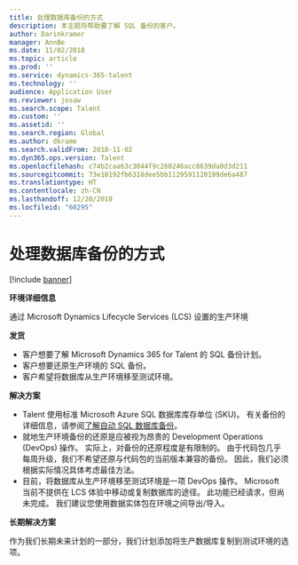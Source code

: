 ```yaml
---
title: 处理数据库备份的方式
description: 本主题将帮助要了解 SQL 备份的客户。
author: Darinkramer
manager: AnnBe
ms.date: 11/02/2018
ms.topic: article
ms.prod: ''
ms.service: dynamics-365-talent
ms.technology: ''
audience: Application User
ms.reviewer: josaw
ms.search.scope: Talent
ms.custom: ''
ms.assetid: ''
ms.search.region: Global
ms.author: dkrame
ms.search.validFrom: 2018-11-02
ms.dyn365.ops.version: Talent
ms.openlocfilehash: c74b2caa63c3044f9c260246acc8639da0d3d211
ms.sourcegitcommit: 73e10192fb6318dee5bb1129591120199de6a487
ms.translationtype: HT
ms.contentlocale: zh-CN
ms.lasthandoff: 12/20/2018
ms.locfileid: "60295"
---
```

# <a name="how-database-backups-are-handled"></a>处理数据库备份的方式

[!include [banner](includes/banner.md)]

**环境详细信息**

通过 Microsoft Dynamics Lifecycle Services (LCS) 设置的生产环境

**发货**

- 客户想要了解 Microsoft Dynamics 365 for Talent 的 SQL 备份计划。
- 客户想要还原生产环境的 SQL 备份。
- 客户希望将数据库从生产环境移至测试环境。

**解决方案**

- Talent 使用标准 Microsoft Azure SQL 数据库库存单位 (SKU)。 有关备份的详细信息，请参阅[了解自动 SQL 数据库备份](https://docs.microsoft.com/en-us/azure/sql-database/sql-database-automated-backups)。
- 就地生产环境备份的还原是应被视为昂贵的 Development Operations (DevOps) 操作。 实际上，对备份的还原程度是有限制的。 由于代码包几乎每周升级，我们不希望还原与代码包的当前版本兼容的备份。 因此，我们必须根据实际情况具体考虑最佳方法。
- 目前，将数据库从生产环境移至测试环境是一项 DevOps 操作。 Microsoft 当前不提供在 LCS 体验中移动或复制数据库的途径。 此功能已经请求，但尚未完成。 我们建议您使用数据实体包在环境之间导出/导入。

**长期解决方案**

作为我们长期未来计划的一部分，我们计划添加将生产数据库复制到测试环境的选项。
